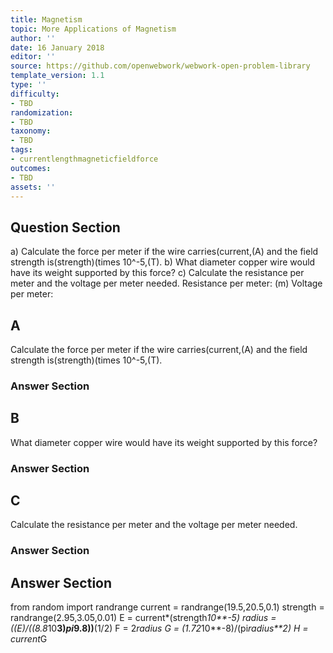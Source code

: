 ```yaml
---
title: Magnetism
topic: More Applications of Magnetism
author: ''
date: 16 January 2018
editor: ''
source: https://github.com/openwebwork/webwork-open-problem-library
template_version: 1.1
type: ''
difficulty:
- TBD
randomization:
- TBD
taxonomy:
- TBD
tags:
- currentlengthmagneticfieldforce
outcomes:
- TBD
assets: ''
---
```


## Question Section 

a) Calculate the force per meter if the wire carries(current,(A) and the field strength is(strength)(times 10^-5,(T).
b) What diameter copper wire would have its weight supported by this force?
c) Calculate the resistance per meter and the voltage per meter needed.
Resistance per meter:
(m)
Voltage per meter:

## A
Calculate the force per meter if the wire carries(current,(A) and the field strength is(strength)(times 10^-5,(T).
### Answer Section
## B
What diameter copper wire would have its weight supported by this force?
### Answer Section
## C
Calculate the resistance per meter and the voltage per meter needed.
### Answer Section


## Answer Section

from random import randrange
current = randrange(19.5,20.5,0.1)
strength = randrange(2.95,3.05,0.01)
E = current*(strength*10**-5)
radius = ((E)/((8.8*10**3)*pi*9.8))**(1/2)
F = 2*radius
G = (1.72*10**-8)/(pi*radius**2)
H = current*G